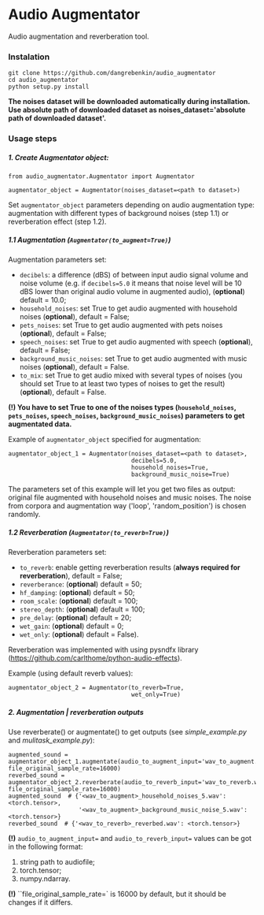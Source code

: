 # Audio Augmentator

Audio augmentation and reverberation tool.

### Instalation

```
git clone https://github.com/dangrebenkin/audio_augmentator
cd audio_augmentator
python setup.py install
```
**The noises dataset will be downloaded automatically during installation. Use absolute path of downloaded dataset as 
noises_dataset='absolute path of downloaded dataset'.**

### Usage steps

##### **1. Create _Augmentator_ object:**

```
from audio_augmentator.Augmentator import Augmentator

augmentator_object = Augmentator(noises_dataset=<path to dataset>)
```

Set `augmentator_object` parameters depending on audio augmentation type: augmentation with different types of 
background noises (step 1.1) or reverberation effect (step 1.2).

##### **1.1 Augmentation (`Augmentator(to_augment=True)`)**

Augmentation parameters set:

* `decibels`: a difference (dBS) of between input audio signal volume and noise volume (e.g. if `decibels=5.0` it means
  that noise level will be 10 dBS lower than original audio volume in augmented audio), (**optional**) default = 10.0;
* `household_noises`: set True to get audio augmented with household noises (**optional**), default = False;
* `pets_noises`: set True to get audio augmented with pets noises (**optional**), default = False;
* `speech_noises`: set True to get audio augmented with speech (**optional**), default = False;
* `background_music_noises`: set True to get audio augmented with music noises (**optional**), default = False.
* `to_mix`: set True to get audio mixed with several types of noises (you should set True to at least two types 
of noises to get the result)(**optional**), default = False.

**(!) You have to set True to one of the noises types (`household_noises`, `pets_noises`, `speech_noises`, `background_music_noises`) parameters
to get augmentated data.**

Example of `augmentator_object` specified for augmentation:
```
augmentator_object_1 = Augmentator(noises_dataset=<path to dataset>,
                                   decibels=5.0,
                                   household_noises=True,
                                   background_music_noise=True) 
```
The parameters set of this example will let you get two files as output: original file augmented with household noises 
and music noises. The noise from corpora and augmentation way ('loop', 'random_position') is chosen randomly.

##### **1.2 Reverberation (`Augmentator(to_reverb=True)`)**

Reverberation parameters set:

* `to_reverb`: enable getting reverberation results (**always required for reverberation**), default = False;
* `reverberance`: (**optional**) default = 50;
* `hf_damping`: (**optional**) default = 50;
* `room_scale`: (**optional**) default = 100;
* `stereo_depth`: (**optional**) default = 100;
* `pre_delay`: (**optional**) default = 20;
* `wet_gain`: (**optional**) default = 0;
* `wet_only`: (**optional**) default = False).

Reverberation was implemented with using pysndfx library (https://github.com/carlthome/python-audio-effects).

Example (using default reverb values):

```
augmentator_object_2 = Augmentator(to_reverb=True,
                                   wet_only=True) 
```

##### **2. Augmentation | reverberation outputs**

Use reverberate() or augmentate() to get outputs (see _simple_example.py_ and _mulitask_example.py_):

```
augmented_sound = augmentator_object_1.augmentate(audio_to_augment_input='wav_to_augment.wav', file_original_sample_rate=16000)
reverbed_sound = augmentator_object_2.reverberate(audio_to_reverb_input='wav_to_reverb.wav', file_original_sample_rate=16000)
augmented_sound  # {'<wav_to_augment>_household_noises_5.wav': <torch.tensor>, 
                    '<wav_to_augment>_background_music_noise_5.wav': <torch.tensor>}
reverbed_sound  # {'<wav_to_reverb>_reverbed.wav': <torch.tensor>}
```
**(!)** `audio_to_augment_input=` and `audio_to_reverb_input=` values can be got in the following format:
1) string path to audiofile;
2) torch.tensor;
3) numpy.ndarray.

**(!)** ``file_original_sample_rate=` is 16000 by default, but it should be changes if it differs.

